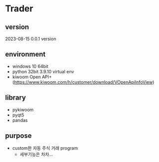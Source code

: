 # Trader

## version

2023-08-15 0.0.1 version

## environment

- windows 10 64bit
- python 32bit 3.9.10 virtual env
- kiwoom Open API+ (https://www.kiwoom.com/h/customer/download/VOpenApiInfoView)

## library

- pykiwoom
- pyqt5
- pandas

## purpose

- custom한 자동 주식 거래 program
  - 세부기능은 차차...
